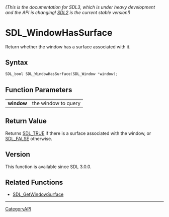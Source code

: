 ###### (This is the documentation for SDL3, which is under heavy development and the API is changing! [SDL2](https://wiki.libsdl.org/SDL2/) is the current stable version!)
# SDL_WindowHasSurface

Return whether the window has a surface associated with it.

## Syntax

```c
SDL_bool SDL_WindowHasSurface(SDL_Window *window);

```

## Function Parameters

|                |                     |
| -------------- | ------------------- |
| **window**     | the window to query |

## Return Value

Returns [SDL_TRUE](SDL_TRUE) if there is a surface associated with the
window, or [SDL_FALSE](SDL_FALSE) otherwise.

## Version

This function is available since SDL 3.0.0.

## Related Functions

* [SDL_GetWindowSurface](SDL_GetWindowSurface)

----
[CategoryAPI](CategoryAPI)

